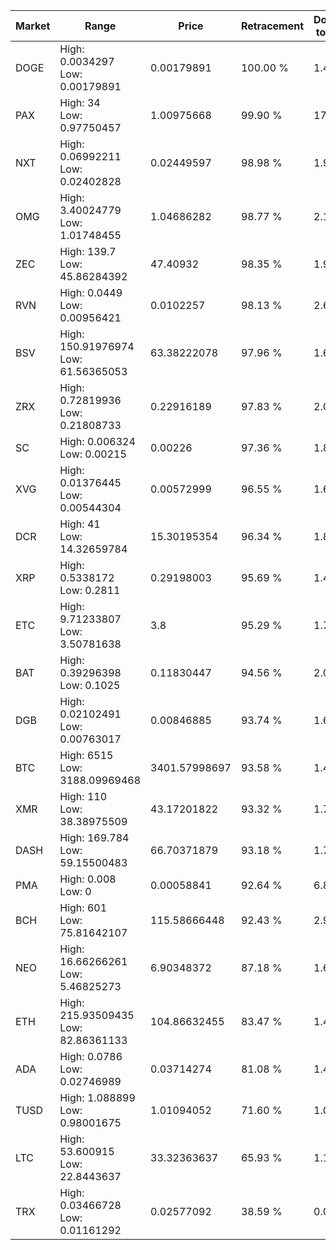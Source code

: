 | Market | Range | Price| Retracement | Doubles to 50% |
| --- | --- | --- | --- | --- |
| DOGE | High: 0.0034297<br />Low: 0.00179891 | 0.00179891 | 100.00 % | 1.45 |
| PAX | High: 34<br />Low: 0.97750457 | 1.00975668 | 99.90 % | 17.32 |
| NXT | High: 0.06992211<br />Low: 0.02402828 | 0.02449597 | 98.98 % | 1.92 |
| OMG | High: 3.40024779<br />Low: 1.01748455 | 1.04686282 | 98.77 % | 2.11 |
| ZEC | High: 139.7<br />Low: 45.86284392 | 47.40932 | 98.35 % | 1.96 |
| RVN | High: 0.0449<br />Low: 0.00956421 | 0.0102257 | 98.13 % | 2.66 |
| BSV | High: 150.91976974<br />Low: 61.56365053 | 63.38222078 | 97.96 % | 1.68 |
| ZRX | High: 0.72819936<br />Low: 0.21808733 | 0.22916189 | 97.83 % | 2.06 |
| SC | High: 0.006324<br />Low: 0.00215 | 0.00226 | 97.36 % | 1.87 |
| XVG | High: 0.01376445<br />Low: 0.00544304 | 0.00572999 | 96.55 % | 1.68 |
| DCR | High: 41<br />Low: 14.32659784 | 15.30195354 | 96.34 % | 1.81 |
| XRP | High: 0.5338172<br />Low: 0.2811 | 0.29198003 | 95.69 % | 1.40 |
| ETC | High: 9.71233807<br />Low: 3.50781638 | 3.8 | 95.29 % | 1.74 |
| BAT | High: 0.39296398<br />Low: 0.1025 | 0.11830447 | 94.56 % | 2.09 |
| DGB | High: 0.02102491<br />Low: 0.00763017 | 0.00846885 | 93.74 % | 1.69 |
| BTC | High: 6515<br />Low: 3188.09969468 | 3401.57998697 | 93.58 % | 1.43 |
| XMR | High: 110<br />Low: 38.38975509 | 43.17201822 | 93.32 % | 1.72 |
| DASH | High: 169.784<br />Low: 59.15500483 | 66.70371879 | 93.18 % | 1.72 |
| PMA | High: 0.008<br />Low: 0 | 0.00058841 | 92.64 % | 6.80 |
| BCH | High: 601<br />Low: 75.81642107 | 115.58666448 | 92.43 % | 2.93 |
| NEO | High: 16.66266261<br />Low: 5.46825273 | 6.90348372 | 87.18 % | 1.60 |
| ETH | High: 215.93509435<br />Low: 82.86361133 | 104.86632455 | 83.47 % | 1.42 |
| ADA | High: 0.0786<br />Low: 0.02746989 | 0.03714274 | 81.08 % | 1.43 |
| TUSD | High: 1.088899<br />Low: 0.98001675 | 1.01094052 | 71.60 % | 1.02 |
| LTC | High: 53.600915<br />Low: 22.8443637 | 33.32363637 | 65.93 % | 1.15 |
| TRX | High: 0.03466728<br />Low: 0.01161292 | 0.02577092 | 38.59 % | 0.00 |
